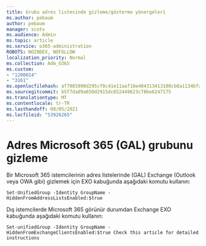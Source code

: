 ```yaml
---
title: Grubu adres listesinde gizleme/gösterme yönergeleri
ms.author: pebaum
author: pebaum
manager: scotv
ms.audience: Admin
ms.topic: article
ms.service: o365-administration
ROBOTS: NOINDEX, NOFOLLOW
localization_priority: Normal
ms.collection: Adm_O365
ms.custom:
- "1200024"
- "3161"
ms.openlocfilehash: af7085890d295cf0c41e11aaf18e404313413100cb8a1134bfac051d5fa26996
ms.sourcegitcommit: b5f7da89a650d2915dc652449623c78be6247175
ms.translationtype: MT
ms.contentlocale: tr-TR
ms.lasthandoff: 08/05/2021
ms.locfileid: "53926265"
---
```

# <a name="hide-microsoft-365-group-from-address-list-gal"></a>Adres Microsoft 365 (GAL) grubunu gizleme

Bir Microsoft 365 istemcilerinin adres listelerinde (GAL) Exchange (Outlook veya OWA gibi) gizlemek için EXO kabuğunda aşağıdaki komutu kullanın:

`Set-UnifiedGroup -Identity GroupName -HiddenFromAddressListsEnabled:$true`

Dış istemcilerde Microsoft 365 görünür durumdan Exchange EXO kabuğunda aşağıdaki komutu kullanın:

`Set-unifiedGroup -Identity GroupName -HiddenFromExchangeClientsEnabled:$true
Check this article for detailed instructions`

